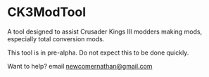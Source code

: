 # CK3ModTool

A tool designed to assist Crusader Kings III modders making mods, especially total conversion mods.

This tool is in pre-alpha. Do not expect this to be done quickly.

Want to help? email newcomernathan@gmail.com
